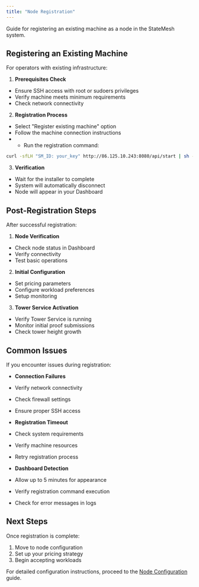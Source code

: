 ```yaml
---
title: "Node Registration"
---
```


Guide for registering an existing machine as a node in the StateMesh system.


## Registering an Existing Machine

For operators with existing infrastructure:

1. **Prerequisites Check**
* Ensure SSH access with root or sudoers privileges
* Verify machine meets minimum requirements
* Check network connectivity

2. **Registration Process**
* Select "Register existing machine" option
* Follow the machine connection instructions
* * Run the registration command:
```bash
curl -sfLH "SM_ID: your_key" http://86.125.10.243:8080/api/start | sh - 
```
3. **Verification**
* Wait for the installer to complete
* System will automatically disconnect
* Node will appear in your Dashboard

## Post-Registration Steps

After successful registration:

1. **Node Verification**
* Check node status in Dashboard
* Verify connectivity
* Test basic operations

2. **Initial Configuration**
* Set pricing parameters
* Configure workload preferences
* Setup monitoring

3. **Tower Service Activation**
* Verify Tower Service is running
* Monitor initial proof submissions
* Check tower height growth

## Common Issues

If you encounter issues during registration:

* **Connection Failures**
* Verify network connectivity
* Check firewall settings
* Ensure proper SSH access

* **Registration Timeout**
* Check system requirements
* Verify machine resources
* Retry registration process

* **Dashboard Detection**
* Allow up to 5 minutes for appearance
* Verify registration command execution
* Check for error messages in logs

## Next Steps

Once registration is complete:

1. Move to node configuration
2. Set up your pricing strategy
3. Begin accepting workloads

For detailed configuration instructions, proceed to the [Node Configuration](./node-configuration) guide.
